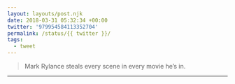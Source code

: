 ```yaml
---
layout: layouts/post.njk
date: 2018-03-31 05:32:34 +00:00
twitter: '979954584113352704'
permalink: /status/{{ twitter }}/
tags: 
  - tweet
---
```


> Mark Rylance steals every scene in every movie he’s in.

---
